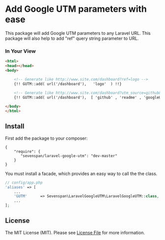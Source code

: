 # Add Google UTM parameters with ease

This package will add Google UTM parameters to any Laravel URL. 
This package will also help to add "ref" query string parameter to URL. 

### In Your View

```html
<html>
<head></head>
<body>

    <!-- Generate like http://www.site.com/dashboard?ref=logo -->
	{!! GUTM::add( url('/dashboard'),   'logo'  ) !!}
	
	<!-- Generate like http://www.site.com/dashboard?utm_source=github&utm_medium=readme&utm_term=googleUTM&utm_content=ads&utm_campaign=githubRepo -->
	{!! GUTM::add( url('/dashboard'),  [ 'github' , 'readme' , 'googleUTM' , 'ads' , 'githubRepo' ] ) !!}

</body>
</html>
```

## Install
First add the package to your composer:
```
{
    "require": {
       "sevenspan/laravel-google-utm": "dev-master"
    }
}
```

You must install  a facade, which provides an easy way to call the the class.

```php
// config/app.php
'aliases' => [
    ...
    'GUTM'      => Sevenspan\LaravelGoogleUTM\LaravelGoogleUTM::class,
    ...
];
```
## License

The MIT License (MIT). Please see [License File](LICENSE) for more information.
